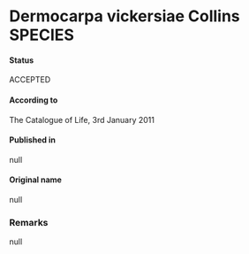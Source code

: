 # Dermocarpa vickersiae Collins SPECIES

#### Status
ACCEPTED

#### According to
The Catalogue of Life, 3rd January 2011

#### Published in
null

#### Original name
null

### Remarks
null